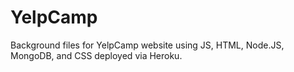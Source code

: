 # YelpCamp

Background files for YelpCamp website using JS, HTML, Node.JS, MongoDB, and CSS deployed via Heroku.
